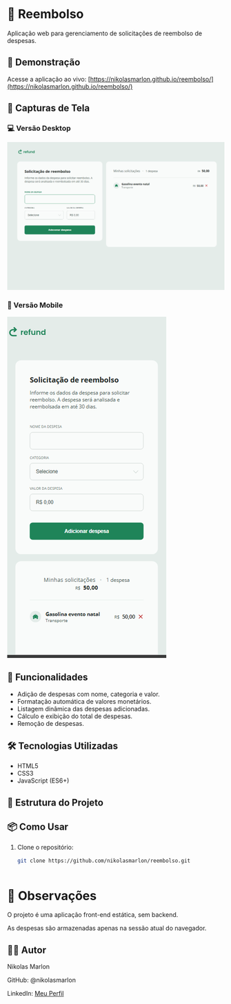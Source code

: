# 💸 Reembolso

Aplicação web para gerenciamento de solicitações de reembolso de despesas.

## 🚀 Demonstração

Acesse a aplicação ao vivo: [https://nikolasmarlon.github.io/reembolso/](https://nikolasmarlon.github.io/reembolso/)

## 📸 Capturas de Tela

### 💻 Versão Desktop

![Versão Desktop](./img/tela-desktop.png)

### 📱 Versão Mobile

![Versão Mobile](./img/tela-mobile.png)

## 🧾 Funcionalidades

- Adição de despesas com nome, categoria e valor.
- Formatação automática de valores monetários.
- Listagem dinâmica das despesas adicionadas.
- Cálculo e exibição do total de despesas.
- Remoção de despesas.

## 🛠️ Tecnologias Utilizadas

- HTML5
- CSS3
- JavaScript (ES6+)

## 📂 Estrutura do Projeto


## 📦 Como Usar

1. Clone o repositório:

   ```bash
   git clone https://github.com/nikolasmarlon/reembolso.git



# 📌 Observações
O projeto é uma aplicação front-end estática, sem backend.

As despesas são armazenadas apenas na sessão atual do navegador.

## 👨‍💻 Autor
Nikolas Marlon

GitHub: @nikolasmarlon

LinkedIn: [Meu Perfil](https://www.linkedin.com/in/nikolasmarlon/)

